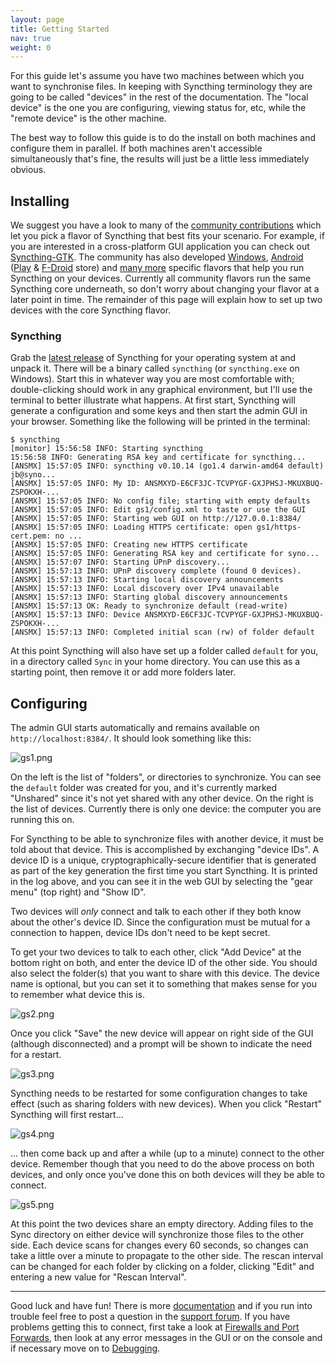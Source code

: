 ```yaml
---
layout: page
title: Getting Started
nav: true
weight: 0
---
```


For this guide let's assume you have two machines between which you want to synchronise files. In keeping with Syncthing terminology they are going to be called "devices" in the rest of the documentation. The "local device" is the one you are configuring, viewing status for, etc, while the "remote device" is the other machine.

The best way to follow this guide is to do the install on both machines and configure them in parallel. If both machines aren't accessible simultaneously that's fine, the results will just be a little less immediately obvious.

## Installing

We suggest you have a look to many of the [community contributions](https://github.com/syncthing/syncthing/wiki/Community-Contributions) which let you pick a flavor of Syncthing that best fits your scenario. For example, if you are interested in a cross-platform GUI application you can check out [Syncthing-GTK](https://github.com/syncthing/syncthing-gtk). The community has also developed [Windows](https://github.com/syncthing/syncthing/wiki/Community-Contributions#windows), [Android](https://github.com/syncthing/syncthing/wiki/Community-Contributions#android) ([Play](https://play.google.com/store/apps/details?id=com.nutomic.syncthingandroid&hl=nl_BE) & [F-Droid](https://f-droid.org/repository/browse/?fdfilter=syncthing&fdid=com.nutomic.syncthingandroid) store) and [many more](https://github.com/syncthing/syncthing/wiki/Community-Contributions) specific flavors that help you run Syncthing on your devices. Currently all community flavors run the same Syncthing core underneath, so don't worry about changing your flavor at a later point in time. The remainder of this page will explain how to set up two devices with the core Syncthing flavor.

### Syncthing

Grab the [latest release](https://github.com/syncthing/syncthing/releases/latest) of Syncthing for your operating system at  and unpack it. There will be a binary called `syncthing` (or `syncthing.exe` on Windows). Start this in whatever way you are most comfortable with; double-clicking should work in any graphical environment, but I'll use the terminal to better illustrate what happens. At first start, Syncthing will generate a configuration and some keys and then start the admin GUI in your browser. Something like the following will be printed in the terminal:

```
$ syncthing
[monitor] 15:56:58 INFO: Starting syncthing
15:56:58 INFO: Generating RSA key and certificate for syncthing...
[ANSMX] 15:57:05 INFO: syncthing v0.10.14 (go1.4 darwin-amd64 default) jb@syno...
[ANSMX] 15:57:05 INFO: My ID: ANSMXYD-E6CF3JC-TCVPYGF-GXJPHSJ-MKUXBUQ-ZSPOKXH-...
[ANSMX] 15:57:05 INFO: No config file; starting with empty defaults
[ANSMX] 15:57:05 INFO: Edit gs1/config.xml to taste or use the GUI
[ANSMX] 15:57:05 INFO: Starting web GUI on http://127.0.0.1:8384/
[ANSMX] 15:57:05 INFO: Loading HTTPS certificate: open gs1/https-cert.pem: no ...
[ANSMX] 15:57:05 INFO: Creating new HTTPS certificate
[ANSMX] 15:57:05 INFO: Generating RSA key and certificate for syno...
[ANSMX] 15:57:07 INFO: Starting UPnP discovery...
[ANSMX] 15:57:13 INFO: UPnP discovery complete (found 0 devices).
[ANSMX] 15:57:13 INFO: Starting local discovery announcements
[ANSMX] 15:57:13 INFO: Local discovery over IPv4 unavailable
[ANSMX] 15:57:13 INFO: Starting global discovery announcements
[ANSMX] 15:57:13 OK: Ready to synchronize default (read-write)
[ANSMX] 15:57:13 INFO: Device ANSMXYD-E6CF3JC-TCVPYGF-GXJPHSJ-MKUXBUQ-ZSPOKXH-...
[ANSMX] 15:57:13 INFO: Completed initial scan (rw) of folder default
```

At this point Syncthing will also have set up a folder called `default` for you, in a directory called `Sync` in your home directory. You can use this as a starting point, then remove it or add more folders later.

## Configuring

The admin GUI starts automatically and remains available on `http://localhost:8384/`. It should look something like this:

![gs1.png](gs1.png)

On the left is the list of "folders", or directories to synchronize. You can see the `default` folder was created for you, and it's currently marked "Unshared" since it's not yet shared with any other device. On the right is the list of devices. Currently there is only one device: the computer you are running this on.

For Syncthing to be able to synchronize files with another device, it must be told about that device. This is accomplished by exchanging "device IDs". A device ID is a unique, cryptographically-secure identifier that is generated as part of the key generation the first time you start Syncthing. It is printed in the log above, and you can see it in the web GUI by selecting the "gear menu" (top right) and "Show ID".

Two devices will *only* connect and talk to each other if they both know about the other's device ID. Since the configuration must be mutual for a connection to happen, device IDs don't need to be kept secret.

To get your two devices to talk to each other, click "Add Device" at the bottom right on both, and enter the device ID of the other side. You should also select the folder(s) that you want to share with this device. The device name is optional, but you can set it to something that makes sense for you to remember what device this is.

![gs2.png](gs2.png)

Once you click "Save" the new device will appear on right side of the GUI (although disconnected) and a prompt will be shown to indicate the need for a restart.

![gs3.png](gs3.png)

Syncthing needs to be restarted for some configuration changes to take effect (such as sharing folders with new devices). When you click "Restart" Syncthing will first restart&hellip;

![gs4.png](gs4.png)

&hellip; then come back up and after a while (up to a minute) connect to the other device. Remember though that you need to do the above process on both devices, and only once you've done this on both devices will they be able to connect.

![gs5.png](gs5.png)

At this point the two devices share an empty directory. Adding files to the Sync directory on either device will synchronize those files to the other side. Each device scans for changes every 60 seconds, so changes can take a little over a minute to propagate to the other side. The rescan interval can be changed for each folder by clicking on a folder, clicking "Edit" and entering a new value for "Rescan Interval".

---

Good luck and have fun! There is more [documentation](https://github.com/syncthing/syncthing/wiki) and if you run into trouble feel free to post a question in the [support forum](http://forum.syncthing.net/category/support). If you have problems getting this to connect, first take a look at [Firewalls and Port Forwards](https://github.com/syncthing/syncthing/wiki/Firewalls-and-Port-Forwards), then look at any error messages in the GUI or on the console and if necessary move on to [Debugging](https://github.com/syncthing/syncthing/wiki/Debugging).
